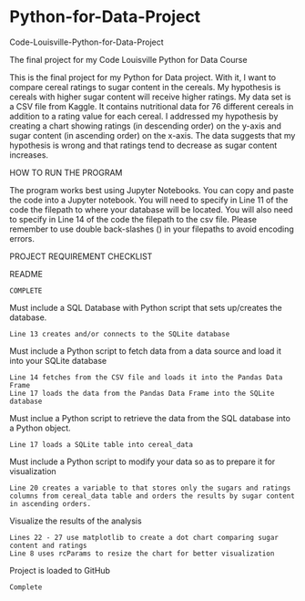 # Python-for-Data-Project

Code-Louisville-Python-for-Data-Project

The final project for my Code Louisville Python for Data Course

This is the final project for my Python for Data project. With it, I want to compare cereal ratings to sugar content in the cereals. My hypothesis is cereals with higher sugar content will receive higher ratings. My data set is a CSV file from Kaggle. It contains nutritional data for 76 different cereals in addition to a rating value for each cereal. I addressed my hypothesis by creating a chart showing ratings (in descending order) on the y-axis and sugar content (in ascending order) on the x-axis. The data suggests that my hypothesis is wrong and that ratings tend to decrease as sugar content increases.

HOW TO RUN THE PROGRAM

The program works best using Jupyter Notebooks. You can copy and paste the code into a Jupyter notebook. You will need to specify in Line 11 of the code the filepath to where your database will be located. You will also need to specify in Line 14 of the code the filepath to the csv file. Please remember to use double back-slashes (\) in your filepaths to avoid encoding errors.

PROJECT REQUIREMENT CHECKLIST

README

    COMPLETE

Must include a SQL Database with Python script that sets up/creates the database.

    Line 13 creates and/or connects to the SQLite database

Must include a Python script to fetch data from a data source and load it into your SQLite database

    Line 14 fetches from the CSV file and loads it into the Pandas Data Frame
    Line 17 loads the data from the Pandas Data Frame into the SQLite database

Must inclue a Python script to retrieve the data from the SQL database into a Python object.

    Line 17 loads a SQLite table into cereal_data

Must include a Python script to modify your data so as to prepare it for visualization

    Line 20 creates a variable to that stores only the sugars and ratings columns from cereal_data table and orders the results by sugar content in ascending orders.

Visualize the results of the analysis

    Lines 22 - 27 use matplotlib to create a dot chart comparing sugar content and ratings
    Line 8 uses rcParams to resize the chart for better visualization

Project is loaded to GitHub

    Complete
